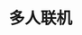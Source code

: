 ---
title: 多人联机
layout: collection
permalink: /multiplayer/
collection: multiplayer
entries_layout: grid
classes: wide
---